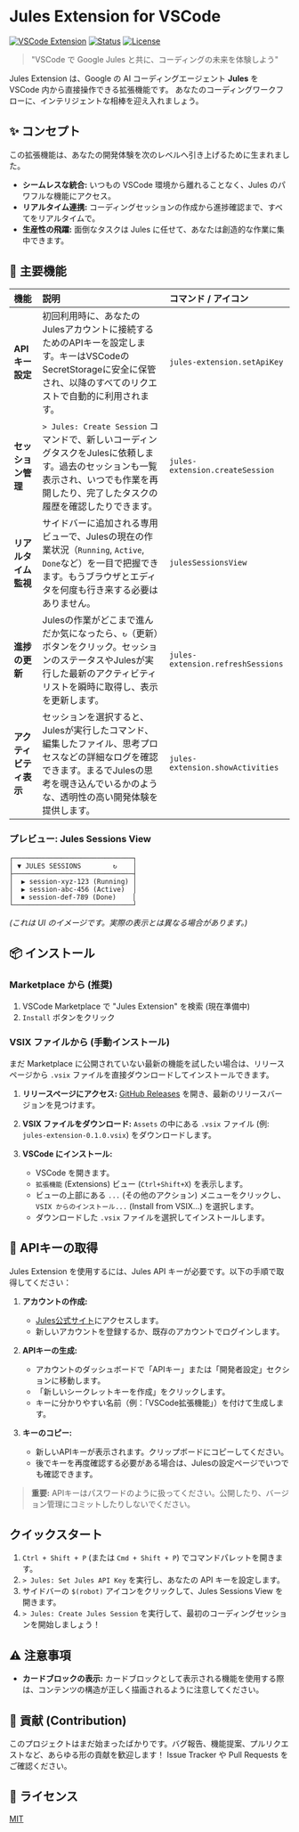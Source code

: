 # Jules Extension for VSCode

[![VSCode Extension](https://img.shields.io/badge/VSCode-Extension-blue.svg)](https://marketplace.visualstudio.com/items?itemName=YOUR_PUBLISHER.jules-extension)
[![Status](https://img.shields.io/badge/status-development-yellow.svg)](#)
[![License](https://img.shields.io/badge/license-MIT-green.svg)](LICENSE)

> "VSCode で Google Jules と共に、コーディングの未来を体験しよう"

Jules Extension は、Google の AI コーディングエージェント **Jules** を VSCode 内から直接操作できる拡張機能です。
あなたのコーディングワークフローに、インテリジェントな相棒を迎え入れましょう。

## ✨ コンセプト

この拡張機能は、あなたの開発体験を次のレベルへ引き上げるために生まれました。

- **シームレスな統合:** いつもの VSCode 環境から離れることなく、Jules のパワフルな機能にアクセス。
- **リアルタイム連携:** コーディングセッションの作成から進捗確認まで、すべてをリアルタイムで。
- **生産性の飛躍:** 面倒なタスクは Jules に任せて、あなたは創造的な作業に集中できます。

## 🚀 主要機能

| 機能                   | 説明                                                                                                                                                             | コマンド / アイコン               |
| :--------------------- | :--------------------------------------------------------------------------------------------------------------------------------------------------------------- | :-------------------------------- |
| **API キー設定**       | 初回利用時に、あなたのJulesアカウントに接続するためのAPIキーを設定します。キーはVSCodeのSecretStorageに安全に保管され、以降のすべてのリクエストで自動的に利用されます。  | `jules-extension.setApiKey`       |
| **セッション管理**     | `> Jules: Create Session` コマンドで、新しいコーディングタスクをJulesに依頼します。過去のセッションも一覧表示され、いつでも作業を再開したり、完了したタスクの履歴を確認したりできます。 | `jules-extension.createSession`   |
| **リアルタイム監視**   | サイドバーに追加される専用ビューで、Julesの現在の作業状況（`Running`, `Active`, `Done`など）を一目で把握できます。もうブラウザとエディタを何度も行き来する必要はありません。  | `julesSessionsView`               |
| **進捗の更新**         | Julesの作業がどこまで進んだか気になったら、`↻`（更新）ボタンをクリック。セッションのステータスやJulesが実行した最新のアクティビティリストを瞬時に取得し、表示を更新します。 | `jules-extension.refreshSessions` |
| **アクティビティ表示** | セッションを選択すると、Julesが実行したコマンド、編集したファイル、思考プロセスなどの詳細なログを確認できます。まるでJulesの思考を覗き込んでいるかのような、透明性の高い開発体験を提供します。 | `jules-extension.showActivities`  |

### プレビュー: Jules Sessions View

```
┌──────────────────────────────┐
│ ▼ JULES SESSIONS        ↻    │
├──────────────────────────────┤
│  ▶ session-xyz-123 (Running) │
│  ▶ session-abc-456 (Active)  │
│  ⏹ session-def-789 (Done)    │
└──────────────────────────────┘
```

_(これは UI のイメージです。実際の表示とは異なる場合があります。)_

## 📦 インストール

### Marketplace から (推奨)

1.  VSCode Marketplace で "Jules Extension" を検索 (現在準備中)
2.  `Install` ボタンをクリック

### VSIX ファイルから (手動インストール)

まだ Marketplace に公開されていない最新の機能を試したい場合は、リリースページから `.vsix` ファイルを直接ダウンロードしてインストールできます。

1.  **リリースページにアクセス:**
    [GitHub Releases](https://github.com/your-repo/jules-extension/releases) を開き、最新のリリースバージョンを見つけます。

2.  **VSIX ファイルをダウンロード:**
    `Assets` の中にある `.vsix` ファイル (例: `jules-extension-0.1.0.vsix`) をダウンロードします。

3.  **VSCode にインストール:**
    - VSCode を開きます。
    - `拡張機能` (Extensions) ビュー (`Ctrl+Shift+X`) を表示します。
    - ビューの上部にある `...` (その他のアクション) メニューをクリックし、`VSIX からのインストール...` (Install from VSIX...) を選択します。
    - ダウンロードした `.vsix` ファイルを選択してインストールします。

## 🔑 APIキーの取得

Jules Extension を使用するには、Jules API キーが必要です。以下の手順で取得してください：

1.  **アカウントの作成:**
    - [Jules公式サイト](https://jules.google/docs)にアクセスします。
    - 新しいアカウントを登録するか、既存のアカウントでログインします。

2.  **APIキーの生成:**
    - アカウントのダッシュボードで「APIキー」または「開発者設定」セクションに移動します。
    - 「新しいシークレットキーを作成」をクリックします。
    - キーに分かりやすい名前（例：「VSCode拡張機能」）を付けて生成します。

3.  **キーのコピー:**
    - 新しいAPIキーが表示されます。クリップボードにコピーしてください。
    - 後でキーを再度確認する必要がある場合は、Julesの設定ページでいつでも確認できます。

> **重要:** APIキーはパスワードのように扱ってください。公開したり、バージョン管理にコミットしたりしないでください。

## クイックスタート

1.  `Ctrl + Shift + P` (または `Cmd + Shift + P`) でコマンドパレットを開きます。
2.  `> Jules: Set Jules API Key` を実行し、あなたの API キーを設定します。
3.  サイドバーの `$(robot)` アイコンをクリックして、Jules Sessions View を開きます。
4.  `> Jules: Create Jules Session` を実行して、最初のコーディングセッションを開始しましょう！

## ⚠️ 注意事項

- **カードブロックの表示:** カードブロックとして表示される機能を使用する際は、コンテンツの構造が正しく描画されるように注意してください。

## 🤝 貢献 (Contribution)

このプロジェクトはまだ始まったばかりです。バグ報告、機能提案、プルリクエストなど、あらゆる形の貢献を歓迎します！
Issue Tracker や Pull Requests をご確認ください。

## 📝 ライセンス

[MIT](LICENSE)